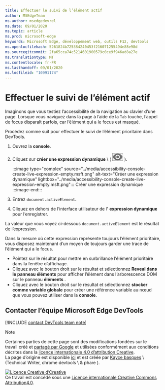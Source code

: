 ```yaml
---
title: Effectuer le suivi de l’élément actif
author: MSEdgeTeam
ms.author: msedgedevrel
ms.date: 09/01/2020
ms.topic: article
ms.prod: microsoft-edge
keywords: Microsoft Edge, développement web, outils F12, devtools
ms.openlocfilehash: 5261824b725384240453f216071255494e88e98d
ms.sourcegitcommit: 2fa65cca74c5214601900579c0ce9f946ad8a27e
ms.translationtype: MT
ms.contentlocale: fr-FR
ms.lasthandoff: 09/01/2020
ms.locfileid: "10991174"
---
```

<!-- Copyright Kayce Basques 

   Licensed under the Apache License, Version 2.0 (the "License");
   you may not use this file except in compliance with the License.
   You may obtain a copy of the License at

       https://www.apache.org/licenses/LICENSE-2.0

   Unless required by applicable law or agreed to in writing, software
   distributed under the License is distributed on an "AS IS" BASIS,
   WITHOUT WARRANTIES OR CONDITIONS OF ANY KIND, either express or implied.
   See the License for the specific language governing permissions and
   limitations under the License.  -->  

# Effectuer le suivi de l’élément actif  

Imaginons que vous testiez l’accessibilité de la navigation au clavier d’une page.  Lorsque vous naviguez dans la page à l’aide de la `Tab` touche, l’appel de focus disparaît parfois, car l’élément qui a le focus est masqué.  

Procédez comme suit pour effectuer le suivi de l’élément prioritaire dans DevTools.  

1.  Ouvrez la **console**.  
1.  Cliquez sur **créer une expression dynamique** \ ( ![ créer une expression dynamique ][ImageCreateIcon] \).  
    
    :::image type="complex" source="../media/accessibility-console-create-live-expression-empty.msft.png" alt-text="Créer une expression dynamique" lightbox="../media/accessibility-console-create-live-expression-empty.msft.png":::
       Créer une expression dynamique  
    :::image-end:::  
    
1.  Entrez `document.activeElement`.  
1.  Cliquez en dehors de l’interface utilisateur de l' **expression dynamique** pour l’enregistrer.  
    
La valeur que vous voyez ci-dessous `document.activeElement` est le résultat de l’expression.  

Dans la mesure où cette expression représente toujours l’élément prioritaire, vous disposez maintenant d’un moyen de toujours garder une trace de l’élément qui a le focus.  

*   Pointez sur le résultat pour mettre en surbrillance l’élément prioritaire dans la fenêtre d’affichage.  
*   Cliquez avec le bouton droit sur le résultat et sélectionnez **Reveal dans le panneau éléments** pour afficher l’élément dans l’arborescence DOM sur le panneau **éléments** .  
*   Cliquez avec le bouton droit sur le résultat et sélectionnez **stocker comme variable globale** pour créer une référence variable au nœud que vous pouvez utiliser dans la **console**.  

## Contacter l’équipe Microsoft Edge DevTools  

[!INCLUDE [contact DevTools team note](../includes/contact-devtools-team-note.md)]  

<!-- image links -->  

[ImageCreateIcon]: ../media/create-live-expression-icon.msft.png  

<!-- links -->  

> [!NOTE]
> Certaines parties de cette page sont des modifications fondées sur le travail créé et [partagé par Google][GoogleSitePolicies] et utilisées conformément aux conditions décrites dans la [licence internationale 4,0 d’attribution Creative][CCA4IL].  
> La page d’origine est disponible [ici](https://developers.google.com/web/tools/chrome-devtools/accessibility/focus) et est créée par [Kayce basques][KayceBasques] \ (Technical Writer, chrome devtools \ & phare \).  

[![Licence Creative d’Creative][CCby4Image]][CCA4IL]  
Ce travail est concédé sous une [Licence internationale Creative Commons Attribution4.0][CCA4IL].  

[CCA4IL]: https://creativecommons.org/licenses/by/4.0  
[CCby4Image]: https://i.creativecommons.org/l/by/4.0/88x31.png  
[GoogleSitePolicies]: https://developers.google.com/terms/site-policies  
[KayceBasques]: https://developers.google.com/web/resources/contributors/kaycebasques  
